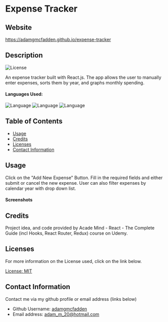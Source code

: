 # Expense Tracker

## Website

https://adamgmcfadden.github.io/expense-tracker

## Description

![License](https://img.shields.io/badge/License-MIT-yellow.svg "License Badge")

An expense tracker built with React.js. The app allows the user to manually enter expenses, sorts them by year, and graphs monthly spending.

#### Languages Used:

![Language](https://img.shields.io/badge/HTML-green.svg "Language Badge")
![Language](https://img.shields.io/badge/CSS-blue.svg "Language Badge")
![Language](https://img.shields.io/badge/JavaScript-red.svg "Language Badge")

## Table of Contents

- [Usage](#usage)
- [Credits](#credits)
- [Licenses](#licenses)
- [Contact Information](#contact-information)

## Usage

Click on the "Add New Expense" Button. Fill in the required fields and either submit or cancel the new expense. User can also filter expenses by calendar year with drop down list.

#### Screenshots

## Credits

Project idea, and code provided by Acade Mind - React - The Complete Guide (incl Hooks, React Router, Redux) course on Udemy.

## Licenses

For more information on the License used, click on the link below.

[License: MIT](https://choosealicense.com/licenses/mit/)

## Contact Information

Contact me via my github profile or email address (links below)

- Github Username: [adamgmcfadden](https://github.com/adamgmcfadden)
- Email address: adam_m_20@hotmail.com

